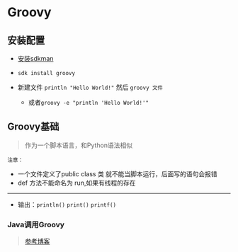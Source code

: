 # Groovy

## 安装配置
- [安装sdkman](./Linux/usually_app.md)
- `sdk install groovy`

- 新建文件 `println "Hello World!"` 然后 `groovy 文件`
    - 或者`groovy -e "println 'Hello World!'"`
    
## Groovy基础
> 作为一个脚本语言，和Python语法相似

`注意：`
- 一个文件定义了public class 类 就不能当脚本运行，后面写的语句会报错
- def 方法不能命名为 run,如果有线程的存在

***************
- 输出：`println()` `print()` `printf()`

### Java调用Groovy
> [参考博客](http://www.tuicool.com/articles/i6raAv)


